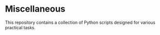 # Miscellaneous
This repository contains a collection of Python scripts designed for various practical tasks.
